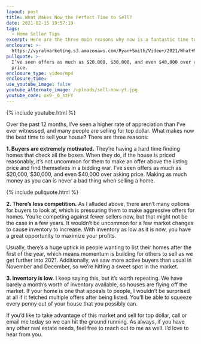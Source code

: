 ```yaml
---
layout: post
title: What Makes Now the Perfect Time to Sell?
date: 2021-02-15 19:57:19
tags:
  - Home Seller Tips
excerpt: Here are the three main reasons why now is a fantastic time to sell.
enclosure: >-
  https://vyralmarketing.s3.amazonaws.com/Ryan+Smith/Video+/2021/What+Makes+Now+the+Perfect+Time+to+Sell_.mp4
pullquote: >-
  I’ve seen offers as much as $20,000, $30,000, and even $40,000 over asking
  price.
enclosure_type: video/mp4
enclosure_time:
use_youtube_image: false
youtube_alternate_image: /uploads/sell-now-yt.jpg
youtube_code: ox9-_6_szFY
---
```


{% include youtube.html %}

Over the past 12 months, I’ve seen a higher rate of appreciation than I’ve ever witnessed, and many people are selling for top dollar. What makes now the best time to sell your house? There are three reasons:

**1\. Buyers are extremely motivated.** They’re having a hard time finding homes that check all the boxes. When they do, if the house is priced reasonably, it’s not uncommon for them to make an offer above the listing price and find themselves in a bidding war. I’ve seen offers as much as $20,000, $30,000, and even $40,000 over asking price. Making as much money as you can is never a bad thing when selling a home.&nbsp;

{% include pullquote.html %}

**2\. There’s less competition.** As I alluded above, there aren’t many options for buyers to look at, which is pressuring them to make aggressive offers for homes. You’re competing against fewer sellers now, but that might not be the case in a few years. It wouldn’t be uncommon for a few market changes to cause inventory to increase. With inventory as low as it is now, you have a great opportunity to maximize your profits.&nbsp;

Usually, there’s a huge uptick in people wanting to list their homes after the first of the year, which means momentum is building for others to sell as we get further into 2021. Additionally, we saw more active buyers than usual in November and December, so we’re hitting a sweet spot in the market.&nbsp;

**3\. Inventory is low.** I keep saying this, but it’s worth repeating. We have barely a month’s worth of inventory available, so houses are flying off the market. If your home is one that appeals to people, I wouldn’t be surprised at all if it fetched multiple offers after being listed. You’ll be able to squeeze every penny out of your house that you possibly can.&nbsp;

If you’d like to take advantage of this market and sell for top dollar, call or email me today so we can hit the ground running. As always, if you have any other real estate needs, feel free to reach out to me as well. I’d love to hear from you.
